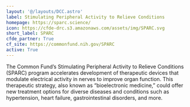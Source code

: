 ```yaml
---
layout: '@/layouts/DCC.astro'
label: Stimulating Peripheral Activity to Relieve Conditions
homepage: https://sparc.science/
icon: https://cfde-drc.s3.amazonaws.com/assets/img/SPARC.svg
short_label: SPARC
cfde_partner: True
cf_site: https://commonfund.nih.gov/SPARC
active: True
---
```

The Common Fund’s Stimulating Peripheral Activity to Relieve Conditions (SPARC) program accelerates development of therapeutic devices that modulate electrical activity in nerves to improve organ function. This therapeutic strategy, also known as “bioelectronic medicine,” could offer new treatment options for diverse diseases and conditions such as hypertension, heart failure, gastrointestinal disorders, and more.